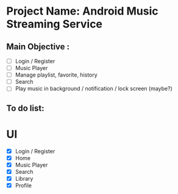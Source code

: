 # Project Name: Android Music Streaming Service

## Main Objective :

- [ ] Login / Register
- [ ] Music Player
- [ ] Manage playlist, favorite, history
- [ ] Search
- [ ] Play music in background / notification / lock screen (maybe?)

## To do list:

# UI

- [x] Login / Register
- [x] Home
- [x] Music Player
- [x] Search
- [x] Library
- [x] Profile
